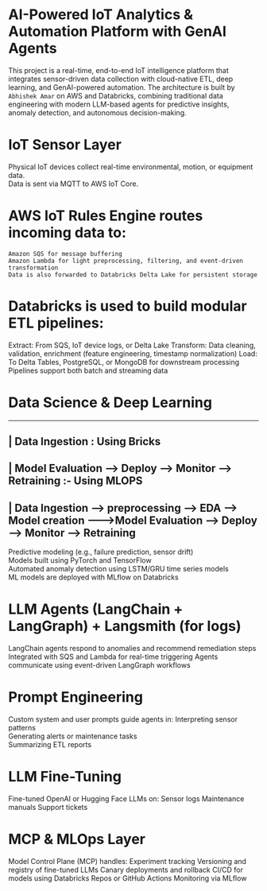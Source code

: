 # AI-Powered IoT Analytics & Automation Platform with GenAI Agents

This project is a real-time, end-to-end IoT intelligence platform that integrates sensor-driven data collection with cloud-native ETL, deep learning, and GenAI-powered automation.
The architecture is built by ` Abhishek Amar ` on AWS and Databricks, combining traditional data engineering with modern LLM-based agents for predictive insights, anomaly detection, 
and autonomous decision-making.

# IoT Sensor Layer
  Physical IoT devices collect real-time environmental, motion, or equipment data.  
  Data is sent via MQTT to AWS IoT Core.
# AWS IoT Rules Engine routes incoming data to: 
    Amazon SQS for message buffering 
    Amazon Lambda for light preprocessing, filtering, and event-driven transformation 
    Data is also forwarded to Databricks Delta Lake for persistent storage

# Databricks is used to build modular ETL pipelines:
  Extract: From SQS, IoT device logs, or Delta Lake
  Transform: Data cleaning, validation, enrichment (feature engineering, timestamp normalization)
  Load: To Delta Tables, PostgreSQL, or MongoDB for downstream processing
  Pipelines support both batch and streaming data

# Data Science & Deep Learning
  -----------------------------------------------------------------------------------------------------------------------
  | Data Ingestion : Using Bricks
  ------------------------------------------------------------------------------------------------------------------------
  | Model Evaluation  --> Deploy --> Monitor --> Retraining :- Using MLOPS
  ------------------------------------------------------------------------------------------------------------------------
  | Data Ingestion --> preprocessing --> EDA --> Model creation --->Model Evaluation  --> Deploy --> Monitor --> Retraining 
  ------------------------------------------------------------------------------------------------------------------------
  Predictive modeling (e.g., failure prediction, sensor drift)  
  Models built using PyTorch and TensorFlow  
  Automated anomaly detection using LSTM/GRU time series models  
  ML models are deployed with MLflow on Databricks
  
# LLM Agents (LangChain + LangGraph) + Langsmith (for logs)
  LangChain agents respond to anomalies and recommend remediation steps
  Integrated with SQS and Lambda for real-time triggering
  Agents communicate using event-driven LangGraph workflows

# Prompt Engineering
Custom system and user prompts guide agents in:
  Interpreting sensor patterns  
  Generating alerts or maintenance tasks  
  Summarizing ETL reports

# LLM Fine-Tuning
  Fine-tuned OpenAI or Hugging Face LLMs on:
  Sensor logs
  Maintenance manuals
  Support tickets
  
# MCP & MLOps Layer
  Model Control Plane (MCP) handles:
  Experiment tracking
  Versioning and registry of fine-tuned LLMs
  Canary deployments and rollback
  CI/CD for models using Databricks Repos or GitHub Actions
  Monitoring via MLflow 
